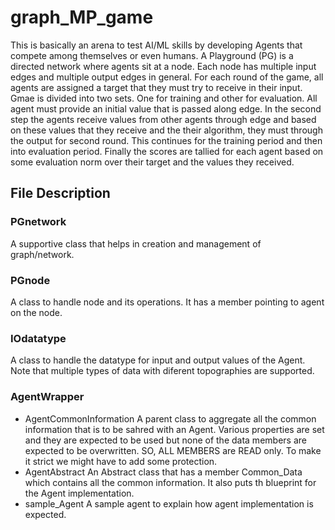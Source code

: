 # graph_MP_game

This is basically an arena to test AI/ML skills by developing Agents that compete among themselves or even humans. A Playground (PG) is a directed network where agents sit at a node. Each node has multiple input edges and multiple output edges in general. For each round of the game, all agents are assigned a target that they must try to receive in their input.
Gmae is divided into two sets. One for training and other for evaluation. All agent must provide an initial value that is passed along edge. In the second step the agents receive values from other agents through edge and based on these values that they receive and the their algorithm, they must through the output for second round.
This continues for the training period and then into evaluation period. Finally the scores are tallied for each agent based on some evaluation norm over their target and the values they received.

## File Description
### PGnetwork
A supportive class that helps in creation and management of graph/network.
### PGnode 
A class to handle node and its operations. It has a member pointing to agent on the node.
### IOdatatype
A class to handle the datatype for input and output values of the Agent. Note that multiple types of data with diferent topographies are supported.
### AgentWrapper
- AgentCommonInformation
A parent class to aggregate all the common information that is to be sahred with an Agent. Various properties are set and they are expected to be used but none of the data members are expected to be overwritten. SO, ALL MEMBERS are READ only. To make it strict we might have to add some protection.
- AgentAbstract
An Abstract class that has a member Common_Data which contains all the common information. It also puts th blueprint for the Agent implementation.
- sample_Agent
A sample agent to explain how agent implementation is expected.

